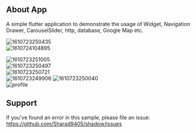 About App
---------------
A simple flutter application to demonstrate the usage of Widget, Navigation Drawer, CarouselSlider, http, database, Google Map etc.


![1610723250435](https://user-images.githubusercontent.com/9704391/104744447-e5e7e400-5772-11eb-909f-4734a73ed786.JPEG)       
![1610724104895](https://user-images.githubusercontent.com/9704391/104744980-8d651680-5773-11eb-87f2-e6f17e538fef.JPEG)

![1610723251005](https://user-images.githubusercontent.com/9704391/104745266-e92f9f80-5773-11eb-9928-9a6b45be9718.JPEG)     
![1610723250497](https://user-images.githubusercontent.com/9704391/104745479-272cc380-5774-11eb-9e1a-ff7d0a0e683c.JPEG)  
![1610723250721](https://user-images.githubusercontent.com/9704391/104745534-390e6680-5774-11eb-95e3-e1efef9aa2b6.JPEG)   
![1610723249906](https://user-images.githubusercontent.com/9704391/104745657-55120800-5774-11eb-9f96-dee91f5f3f31.JPEG) 
![1610723250040](https://user-images.githubusercontent.com/9704391/104745697-60653380-5774-11eb-8735-6ede8ad3034c.JPEG)   
![profile](https://user-images.githubusercontent.com/9704391/105000657-9811fb00-5a54-11eb-9cd3-bbd39377566d.jpg)


**Support**
---------------
If you've found an error in this sample, please file an issue: https://github.com/Sharad9405/shadow/issues


